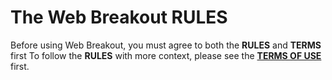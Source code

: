 # The Web Breakout RULES
Before using Web Breakout, you must agree to both the **RULES** and **TERMS** first
To follow the **RULES** with more context, please see the [**TERMS OF USE**](https://breakout-x.github.io/web-breakout/rules/TERMS-OF-USE.md) first.
